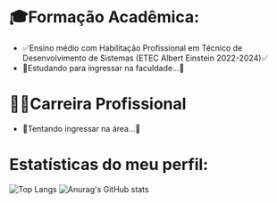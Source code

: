 # 🎓Formação Acadêmica:
- ✅Ensino médio com Habilitação Profissional em Técnico de Desenvolvimento de Sistemas (ETEC Albert Einstein 2022-2024)✅
- 📖Estudando para ingressar na faculdade...📖

# 👩‍💻Carreira Profissional
- 🔎Tentando ingressar na área...🔎

# Estatísticas do meu perfil:

![Top Langs](https://github-readme-stats.vercel.app/api/top-langs/?username=Nicagab&locale=pt-br&layout=compact) ![Anurag's GitHub stats](https://github-readme-stats.vercel.app/api?username=Nicagab&show_icons=true&theme=tokyonight&locale=pt-br&count_private=true&include_all_commits=true)
